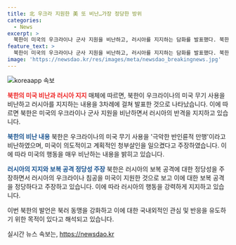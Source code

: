 ```yaml
---
title: 北 우크라 지원한 美 또 비난…가장 정당한 방위
categories:
  - News
excerpt: >
  북한이 미국의 우크라이나 군사 지원을 비난하고, 러시아를 지지하는 담화를 발표했다. 북한 국방상은 미국이 우크라이나에 제공한 무기가 러시아의 민간인에게 대량학살 도구로 활용된다고 주장하며, 러시아의 보복을 정당화했다. 북한은 또한 반인륜적인 행동에 대해 역사적인 징벌을 예고했고, 북한과 러시아 간의 군사동맹 관계를 강조하며 러시아의 우크라이나 침공을 지지하는 입장을 강조했다. 이러한 발언은 북한과 러시아가 군사적으로 밀착되어 있다는 의도로 보인다.
feature_text: >
  북한이 미국의 우크라이나 군사 지원을 비난하고, 러시아를 지지하는 담화를 발표했다. 북한 국방상은 미국이 우크라이나에 제공한 무기가 러시아의 민간인에게 대량학살 도구로 활용된다고 주장하며, 러시아의 보복을 정당화했다. 북한은 또한 반인륜적인 행동에 대해 역사적인 징벌을 예고했고, 북한과 러시아 간의 군사동맹 관계를 강조하며 러시아의 우크라이나 침공을 지지하는 입장을 강조했다. 이러한 발언은 북한과 러시아가 군사적으로 밀착되어 있다는 의도로 보인다.
image: 'https://newsdao.kr/res/images/meta/newsdao_breakingnews.jpg'
---
```


<p><img src="https://newsdao.kr/res/images/meta/newsdao_breakingnews.jpg" alt="koreaapp 속보" /></p>

<p><b><span style="color: #ee2323;">북한의 미국 비난과 러시아 지지</span></b>
매체에 따르면, 북한이 우크라이나의 미국 무기 사용을 비난하고 러시아를 지지하는 내용을 3차례에 걸쳐 발표한 것으로 나타났습니다. 이에 따르면 북한은 미국의 우크라이나 군사 지원을 비난하면서 러시아의 반격을 지지하고 있습니다.</p>

<p><b><span style="color: #1a5490;">북한의 비난 내용</span></b>
북한은 우크라이나의 미국 무기 사용을 '극악한 반인륜적 만행'이라고 비난하였으며, 미국이 의도적이고 계획적인 청부살인을 일으켰다고 주장하였습니다. 이에 따라 미국의 행동을 매우 비난하는 내용을 밝히고 있습니다.</p>

<p><b><span style="color: #1a5490;">러시아의 지지와 보복 공격 정당성 주장</span></b>
북한은 러시아의 보복 공격에 대한 정당성을 주장하면서 러시아의 우크라이나 침공을 미국이 지원한 것으로 보고 이에 대한 보복 공격을 정당하다고 주장하고 있습니다. 이에 따라 러시아의 행동을 강력하게 지지하고 있습니다.</p>

<p>이번 북한의 발언은 북러 동맹을 강화하고 이에 대한 국내외적인 관심 및 반응을 유도하기 위한 목적이 있다고 해석되고 있습니다.</p>
실시간 뉴스 속보는, <a href="https://newsdao.kr" rel="dofollow">https://newsdao.kr</a>


